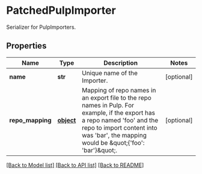 # PatchedPulpImporter

Serializer for PulpImporters.
## Properties
Name | Type | Description | Notes
------------ | ------------- | ------------- | -------------
**name** | **str** | Unique name of the Importer. | [optional] 
**repo_mapping** | [**object**](.md) | Mapping of repo names in an export file to the repo names in Pulp. For example, if the export has a repo named &#39;foo&#39; and the repo to import content into was &#39;bar&#39;, the mapping would be \&quot;{&#39;foo&#39;: &#39;bar&#39;}\&quot;. | [optional] 

[[Back to Model list]](../README.md#documentation-for-models) [[Back to API list]](../README.md#documentation-for-api-endpoints) [[Back to README]](../README.md)


